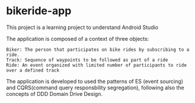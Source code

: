 # bikeride-app

This project is a learning project to understand Android Studio

The application is composed of a context of three objects:

    Biker: The person that participates on bike rides by subscribing to a ride.
    Track: Sequence of waypoints to be followed as part of a ride
    Ride: An event organized with limited number of participants to ride over a defined track

The application is developed to used the patterns of ES (event sourcing) and CQRS(command query responsbility segregation), following also the concepts of DDD Domain Drive Design.
